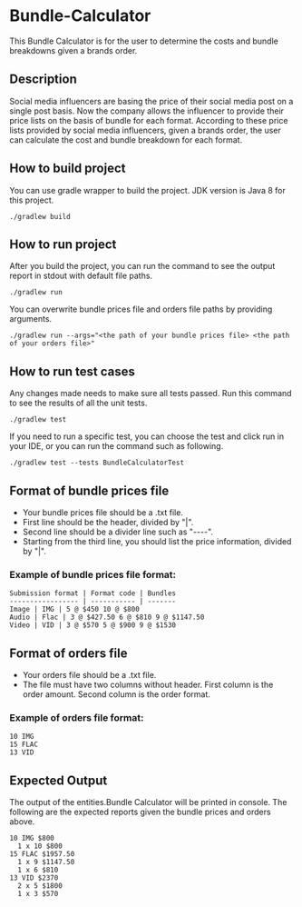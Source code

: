 # Bundle-Calculator
This Bundle Calculator is for the user to determine the costs and bundle breakdowns given a brands order.

## Description
Social media influencers are basing the price of their social media post on a single post basis. Now the company allows 
the influencer to provide their price lists on the basis of bundle for each format. According to these price lists 
provided by social media influencers, given a brands order, the user can calculate the cost and bundle breakdown for 
each format.

## How to build project

You can use gradle wrapper to build the project. JDK version is Java 8 for this project.

```./gradlew build```



## How to run project
After you build the project, you can run the command to see the output report in stdout with default file paths.

```./gradlew run```

You can overwrite bundle prices file and orders file paths by providing arguments.

```./gradlew run --args="<the path of your bundle prices file> <the path of your orders file>"```

## How to run test cases

Any changes made needs to make sure all tests passed. Run this command to see the results of all the unit tests.

```./gradlew test```

If you need to run a specific test, you can choose the test and click run in your IDE, or you can run the command such as following.

```./gradlew test --tests BundleCalculatorTest```

## Format of bundle prices file
* Your bundle prices file should be a .txt file.
* First line should be the header, divided by "|".
* Second line should be a divider line such as "----".
* Starting from the third line, you should list the price information, divided by "|".

### Example of bundle prices file format:  
```
Submission format | Format code | Bundles  
----------------- | ----------- | -------  
Image | IMG | 5 @ $450 10 @ $800  
Audio | Flac | 3 @ $427.50 6 @ $810 9 @ $1147.50  
Video | VID | 3 @ $570 5 @ $900 9 @ $1530
```

## Format of orders file
* Your orders file should be a .txt file.
* The file must have two columns without header. First column is the order amount. Second column is the order format.

### Example of orders file format:
```
10 IMG  
15 FLAC  
13 VID
```


## Expected Output    
The output of the entities.Bundle Calculator will be printed in console. The following are the expected reports given the bundle prices and orders above.  
```
10 IMG $800
  1 x 10 $800
15 FLAC $1957.50
  1 x 9 $1147.50
  1 x 6 $810
13 VID $2370
  2 x 5 $1800
  1 x 3 $570
```